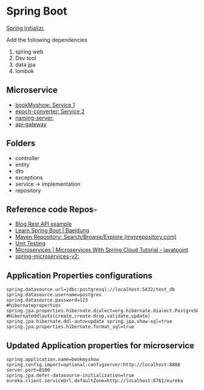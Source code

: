 

# Spring Boot
[Spring Initializr](https://start.spring.io/),

Add the following dependencies

1. spring web
2. Dev tool
3. data jpa
4. lombok

## Microservice
- [bookMyshow: Service 1](https://github.com/ripu502-deloitte/bookMyshow)
- [epoch-converter: Service 2](https://github.com/ripu502-deloitte/epoch-converter)
- [naming-server:](https://github.com/ripu502-deloitte/naming-server)
- [api-gateway](https://github.com/ripu502-deloitte/api-gateway)

## Folders

- controller
- entity
- dto
- exceptions
- service  -> implementation
- repository

## Reference code Repos-
- [Blog Rest API example](https://github.com/RameshMF/springboot-blog-rest-api)
- [Learn Spring Boot | Baeldung](https://www.baeldung.com/spring-boot)
- [Maven Repository: Search/Browse/Explore (mvnrepository.com)](https://mvnrepository.com/)
- [Unit Testing](https://github.com/in28minutes/spring-unit-testing-with-junit-and-mockito)
- [Microservices | Microservices With Spring Cloud Tutorial - javatpoint](https://www.javatpoint.com/microservices)
- [spring-microservices-v2:](https://github.com/in28minutes/spring-microservices-v2)

## Application Properties configurations

    spring.datasource.url=jdbc:postgresql://localhost:5432/test_db    spring.datasource.username=postgres    
    spring.datasource.password=123    
    #hibernateproperties    
    spring.jpa.properties.hibernate.dialect=org.hibernate.dialect.PostgreSQLDialect    
    #Hibernateddlauto(create,create-drop,validate,update)    
    spring.jpa.hibernate.ddl-auto=update spring.jpa.show-sql=true      spring.jpa.properties.hibernate.format_sql=true


## Updated Application properties for microservice

    spring.application.name=bookmyshow 
    spring.config.import=optional:configserver:http://localhost:8888 
    server.port=8100 
    spring.jpa.defer-datasource-initialization=true 
    eureka.client.serviceUrl.defaultZone=http://localhost:8761/eureka